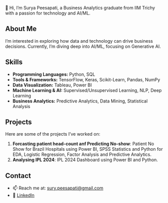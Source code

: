👋 Hi, I’m Surya Peesapati, a Business Analytics graduate from IIM Trichy with a passion for technology and AI/ML.

## About Me
I’m interested in exploring how data and technology can drive business decisions. Currently, I’m diving deep into AI/ML, focusing on Generative AI.

## Skills
- **Programming Languages:** Python, SQL
- **Tools & Frameworks:** TensorFlow, Keras, Scikit-Learn, Pandas, NumPy
- **Data Visualization:** Tableau, Power BI
- **Machine Learning & AI:** Supervised/Unsupervised Learning, NLP, Deep Learning
- **Business Analytics:** Predictive Analytics, Data Mining, Statistical Analysis

## Projects
Here are some of the projects I’ve worked on:

1. **Forcasting patient head-count anf Predicting No-show**: Patient No Show for Brazil Hospitals using Power BI, SPSS Statistics and Python for EDA, Logistic Regression, Factor Analysis and Predictive Analytics.
2. **Analysing IPL 2024**: IPL 2024 Dashboard using Power BI and Python.

## Contact
- 📫 Reach me at: sury.peesapati@gmail.com
- 💼 [LinkedIn](https://www.linkedin.com/in/surya-peesapati/)
